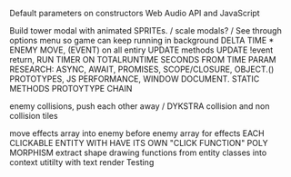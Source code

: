 Default parameters on constructors
Web Audio API and JavaScript

Build tower modal with animated SPRITEs. / scale modals? /
See through options menu so game can keep running in background
DELTA TIME \* ENEMY MOVE, (EVENT) on all entiry UPDATE methods UPDATE !event return, RUN TIMER ON TOTALRUNTIME SECONDS FROM TIME PARAM
RESEARCH: ASYNC, AWAIT, PROMISES, SCOPE/CLOSURE, OBJECT.() PROTOTYPES, JS PERFORMANCE, WINDOW DOCUMENT. STATIC METHODS
PROTOYTYPE CHAIN

enemy collisions, push each other away / DYKSTRA collision and non collision tiles

move effects array into enemy
before enemy array for effects
EACH CLICKABLE ENTITY WITH HAVE ITS OWN "CLICK FUNCTION" POLY MORPHISM
extract shape drawing functions from entity classes into context utitilty with text render
Testing
